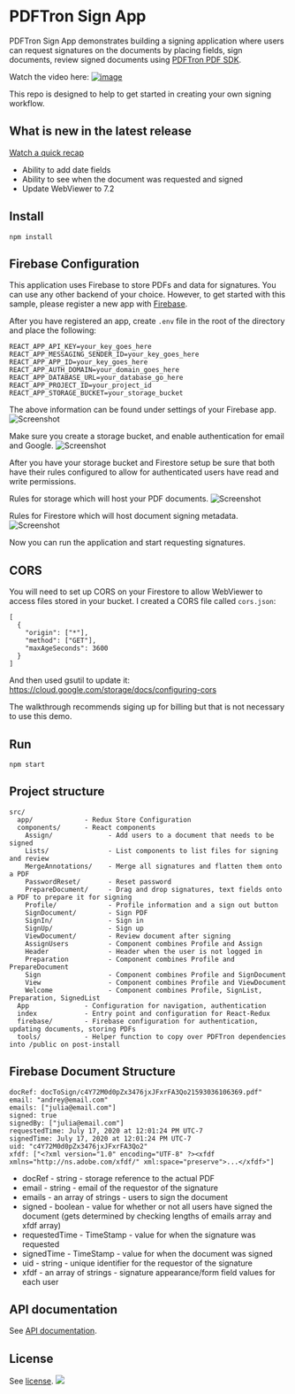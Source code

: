 # PDFTron Sign App

PDFTron Sign App demonstrates building a signing application where users can request signatures on the documents by placing fields, sign documents, review signed documents using [PDFTron PDF SDK](https://www.pdftron.com).

Watch the video here:
[![image](https://img.youtube.com/vi/tSpYY8IenJw/maxresdefault.jpg)](https://youtu.be/tSpYY8IenJw)

This repo is designed to help to get started in creating your own signing workflow.

## What is new in the latest release

[Watch a quick recap](https://youtu.be/Q6-8s9uAe1s)

- Ability to add date fields
- Ability to see when the document was requested and signed
- Update WebViewer to 7.2

## Install

```
npm install
```

## Firebase Configuration

This application uses Firebase to store PDFs and data for signatures. You can use any other backend of your choice. 
However, to get started with this sample, please register a new app with [Firebase](https://firebase.google.com/).

After you have registered an app, create `.env` file in the root of the directory and place the following:

```
REACT_APP_API_KEY=your_key_goes_here
REACT_APP_MESSAGING_SENDER_ID=your_key_goes_here
REACT_APP_APP_ID=your_key_goes_here
REACT_APP_AUTH_DOMAIN=your_domain_goes_here
REACT_APP_DATABASE_URL=your_database_go_here
REACT_APP_PROJECT_ID=your_project_id
REACT_APP_STORAGE_BUCKET=your_storage_bucket
```
The above information can be found under settings of your Firebase app.
![Screenshot](https://github.com/PDFTron/pdftron-sign-app/blob/master/firebase.png)

Make sure you create a storage bucket, and enable authentication for email and Google.
![Screenshot](https://github.com/PDFTron/pdftron-sign-app/blob/master/firebase_authentication.png)

After you have your storage bucket and Firestore setup be sure that both have their rules configured to allow for authenticated users have read and write permissions.

Rules for storage which will host your PDF documents.
![Screenshot](https://github.com/PDFTron/pdftron-sign-app/blob/master/firebase-storage-rules.png)

Rules for Firestore which will host document signing metadata.
![Screenshot](https://github.com/PDFTron/pdftron-sign-app/blob/master/firebase-firestore-rules.png)


Now you can run the application and start requesting signatures.

## CORS

You will need to set up CORS on your Firestore to allow WebViewer to access files stored in your bucket. I created a CORS file called `cors.json`: 

```
[
  {
    "origin": ["*"],
    "method": ["GET"],
    "maxAgeSeconds": 3600
  }
]
```

And then used gsutil to update it:
https://cloud.google.com/storage/docs/configuring-cors

The walkthrough recommends siging up for billing but that is not necessary to use this demo.

## Run

```
npm start
```

## Project structure

```
src/
  app/             - Redux Store Configuration
  components/      - React components
    Assign/              - Add users to a document that needs to be signed 
    Lists/               - List components to list files for signing and review
    MergeAnnotations/    - Merge all signatures and flatten them onto a PDF 
    PasswordReset/       - Reset password
    PrepareDocument/     - Drag and drop signatures, text fields onto a PDF to prepare it for signing
    Profile/             - Profile information and a sign out button
    SignDocument/        - Sign PDF
    SignIn/              - Sign in
    SignUp/              - Sign up
    ViewDocument/        - Review document after signing
    AssignUsers          - Component combines Profile and Assign
    Header               - Header when the user is not logged in
    Preparation          - Component combines Profile and PrepareDocument
    Sign                 - Component combines Profile and SignDocument
    View                 - Component combines Profile and ViewDocument
    Welcome              - Component combines Profile, SignList, Preparation, SignedList
  App              - Configuration for navigation, authentication
  index            - Entry point and configuration for React-Redux
  firebase/        - Firebase configuration for authentication, updating documents, storing PDFs
  tools/           - Helper function to copy over PDFTron dependencies into /public on post-install
```

## Firebase Document Structure

```
docRef: docToSign/c4Y72M0d0pZx3476jxJFxrFA3Qo21593036106369.pdf"
email: "andrey@email.com"
emails: ["julia@email.com"]
signed: true
signedBy: ["julia@email.com"]
requestedTime: July 17, 2020 at 12:01:24 PM UTC-7
signedTime: July 17, 2020 at 12:01:24 PM UTC-7
uid: "c4Y72M0d0pZx3476jxJFxrFA3Qo2"
xfdf: ["<?xml version="1.0" encoding="UTF-8" ?><xfdf xmlns="http://ns.adobe.com/xfdf/" xml:space="preserve">...</xfdf>"]
 ```
 
- docRef - string - storage reference to the actual PDF
- email - string - email of the requestor of the signature
- emails - an array of strings - users to sign the document
- signed - boolean - value for whether or not all users have signed the document (gets determined by checking lengths of emails array and xfdf array)
- requestedTime - TimeStamp - value for when the signature was requested
- signedTime - TimeStamp - value for when the document was signed
- uid - string - unique identifier for the requestor of the signature
- xfdf - an array of strings - signature appearance/form field values for each user

## API documentation

See [API documentation](https://www.pdftron.com/documentation/web/guides/ui/apis).

## License

See [license](./LICENSE).
![](https://onepixel.pdftron.com/webviewer-ui)
